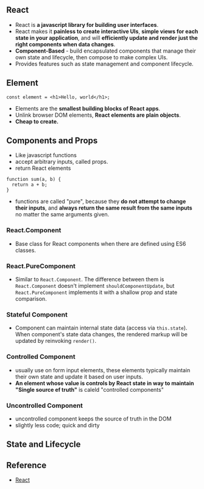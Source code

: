 ## React

- React is **a javascript library for building user interfaces**.
- React makes it **painless to create interactive UIs**, **simple views for each state in your application**, and will **efficiently update and render just the right components when data changes**.
- **Component-Based** - build encapsulated components that manage their own state and lifecycle, then compose to make complex UIs.
- Provides features such as state management and component lifecycle.

## Element

```
const element = <h1>Hello, world</h1>;
```

- Elements are the **smallest building blocks of React apps**.
- Unlink browser DOM elements, **React elements are plain objects**.
- **Cheap to create.**

## Components and Props

- Like javascript functions
- accept arbitrary inputs, called props.
- return React elements

```
function sum(a, b) {
  return a + b;
}
```

- functions are called "pure", because they **do not attempt to change their inputs**, and **always return the same result from the same inputs** no matter the same arguments given.

### React.Component

- Base class for React components when there are defined using ES6 classes.

### React.PureComponent

- Similar to `React.Component`. The difference between them is `React.Component` doesn't implement `shouldComponentUpdate`, but `React.PureComponent` implements it with a shallow prop and state comparison.

### Stateful Component

- Component can maintain internal state data (access via `this.state`). When component's state data changes, the rendered markup will be updated by reinvoking `render()`.

### Controlled Component

- usually use on form input elements, these elements typically maintain their own state and update it based on user inputs.
- **An element whose value is controls by React state in way to maintain "Single source ef truth"** is caleld "controlled components"

### Uncontrolled Component

- uncontrolled component keeps the source of truth in the DOM
- slightly less code; quick and dirty

## State and Lifecycle

## Reference

- [React](https://www.reactjs.org)
